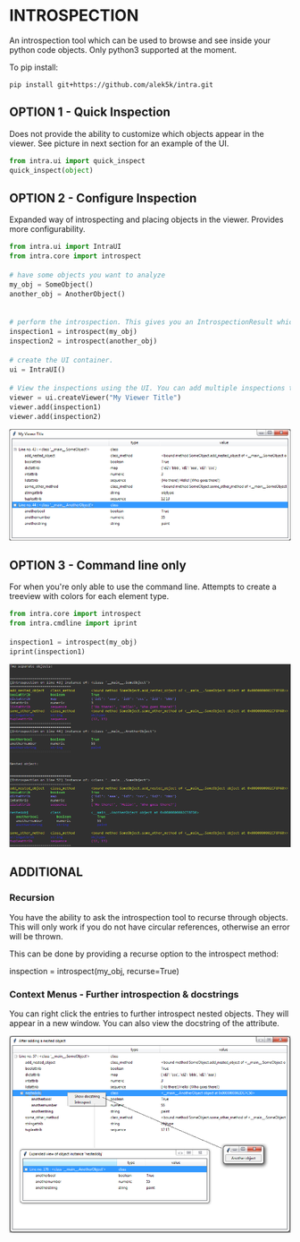 # INTROSPECTION

An introspection tool which can be used to browse and see inside your python code objects. Only python3 supported at the moment.

To pip install:

```
pip install git+https://github.com/alek5k/intra.git
```

## OPTION 1 - Quick Inspection 

Does not provide the ability to customize which objects appear in the viewer. See picture in next section for an example of the UI.

```python
from intra.ui import quick_inspect
quick_inspect(object)
```


## OPTION 2 - Configure Inspection

Expanded way of introspecting and placing objects in the viewer. Provides more configurability.

```python
from intra.ui import IntraUI
from intra.core import introspect

# have some objects you want to analyze
my_obj = SomeObject()
another_obj = AnotherObject()


# perform the introspection. This gives you an IntrospectionResult which you can then view via command line or UI. This example will show you how its used in a UI.
inspection1 = introspect(my_obj)
inspection2 = introspect(another_obj)

# create the UI container.
ui = IntraUI()

# View the inspections using the UI. You can add multiple inspections to the same viewer. You can also create multiple viewers.
viewer = ui.createViewer("My Viewer Title")
viewer.add(inspection1)
viewer.add(inspection2)
```

![ui inspection](examples/example.ui.PNG "UI inspection")

## OPTION 3 - Command line only

For when you're only able to use the command line. Attempts to create a treeview with colors for each element type.

```python
from intra.core import introspect
from intra.cmdline import iprint

inspection1 = introspect(my_obj)
iprint(inspection1)
```
![cmdline inspection](examples/example.cmdline.PNG "Command line inspection")

## ADDITIONAL


### Recursion
You have the ability to ask the introspection tool to recurse through objects. This will only work if you do not have circular references, otherwise an error will be thrown.

This can be done by providing a recurse option to the introspect method:

inspection = introspect(my_obj, recurse=True)


### Context Menus - Further introspection & docstrings

You can right click the entries to further introspect nested objects. They will appear in a new window. You can also view the docstring of the attribute.

![context menus](examples/example.nestedandcontextmenus.PNG "Context menus")